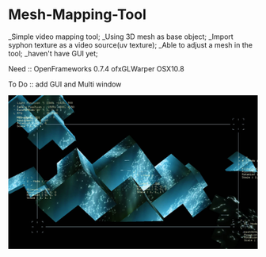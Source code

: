 Mesh-Mapping-Tool
=================
_Simple video mapping tool;
_Using 3D mesh as base object;
_Import syphon texture as a video source(uv texture);
_Able to adjust a mesh in the tool;
_haven't have GUI yet;

Need ::
OpenFrameworks 0.7.4
ofxGLWarper
OSX10.8

To Do ::
add GUI and Multi window

![ScreenShot](screenshot.jpg)
